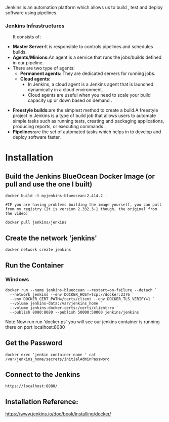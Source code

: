 <p>Jenkins is an automation platform which allows us to build , test and deploy software using pipelines.</p>

<h3>Jenkins Infrastructures</h3>

<ul>
    <p>It consists of:</p>
    <li><b>Master Server:</b>It is responsible to  controls pipelines and schedules builds.</li>
    <li><b>Agents/Minions:</b>An agent is a service that runs the jobs/builds defined in our pipeline.</li>
    <li>There are two type of agents:
        <ul>
            <li><b>Permanent agents: </b>They are dedicated servers for running jobs.</li>
            <li><b>Cloud agents: </b>
                <ul>
                    <li> In Jenkins, a cloud agent is a Jenkins agent that is launched dynamically in a cloud environment.</li>
                    <li> Cloud agents are useful when you need to scale your build capacity up or down based on demand .</li>
                </ul>
            </li>
        </ul>
    </li>
</ul>


<ul>
    <li><b>Freestyle builds:</b>are the simplest method to create a build.A freestyle project in Jenkins is a type of build job that allows users to automate simple tasks such as running tests, creating and packaging applications, producing reports, or executing commands .</li>
    <li><b>Pipelines:</b>are the set of automated tasks which helps in to develop and deploy software faster. </li>
</ul>



# Installation
## Build the Jenkins BlueOcean Docker Image (or pull and use the one I built)
```
docker build -t myjenkins-blueocean:2.414.2 .

#IF you are having problems building the image yourself, you can pull from my registry (It is version 2.332.3-1 though, the original from the video)

docker pull jenkins/jenkins
```

## Create the network 'jenkins'
```
docker network create jenkins
```



## Run the Container

### Windows
```
docker run --name jenkins-blueocean --restart=on-failure --detach `
  --network jenkins --env DOCKER_HOST=tcp://docker:2376 `
  --env DOCKER_CERT_PATH=/certs/client --env DOCKER_TLS_VERIFY=1 `
  --volume jenkins-data:/var/jenkins_home `
  --volume jenkins-docker-certs:/certs/client:ro `
  --publish 8080:8080 --publish 50000:50000 jenkins/jenkins
```

<p>Note:Now run run 'docker ps' you will see our jenkins container is running there on port localhost:8080</p>

## Get the Password
```
docker exec 'jenkin container name ' cat /var/jenkins_home/secrets/initialAdminPassword
```

## Connect to the Jenkins
```
https://localhost:8080/
```

## Installation Reference:
https://www.jenkins.io/doc/book/installing/docker/
